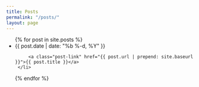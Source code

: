 ```yaml
---
title: Posts
permalink: "/posts/"
layout: page
---
```


<ul class="post-list">
   {% for post in site.posts %}
     <li>
       <span class="post-meta">{{ post.date | date: "%b %-d, %Y" }}</span>

         <a class="post-link" href="{{ post.url | prepend: site.baseurl }}">{{ post.title }}</a>
     </li>
   {% endfor %}
 </ul>
